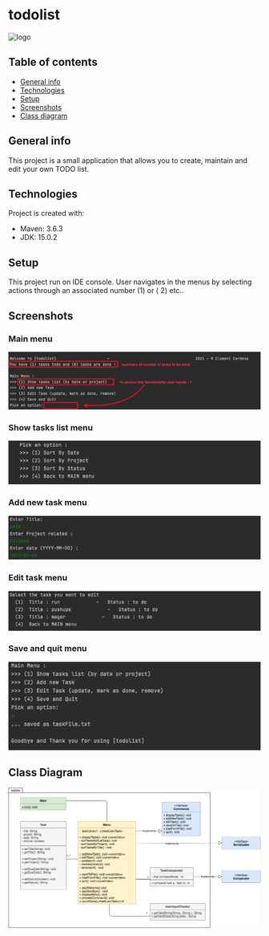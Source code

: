 # todolist 

<img src="https://cdn.onlinewebfonts.com/svg/img_533261.png" alt="logo" width="70"/> 

## Table of contents

* [General info](#general-info)
* [Technologies](#technologies)
* [Setup](#setup)
* [Screenshots](#setup)
* [Class diagram](#class-diagram)

## General info

This project is a small application that allows you to create, maintain and edit your own TODO list.

## Technologies

Project is created with:

* Maven: 3.6.3
* JDK: 15.0.2

## Setup

This project run on IDE console. User navigates in the menus by selecting actions through an associated number (1) or (
2) etc..

## Screenshots

### Main menu

![Main](src/main/resources/main_menu.png)

### Show tasks list menu

![show_tasks](src/main/resources/show_task_menu.png)

### Add new task menu

![add_tasks](src/main/resources/add_task_menu.png)

### Edit task menu

![edit_tasks](src/main/resources/edit_task_menu.png)

### Save and quit menu

![quit](src/main/resources/quit_menu.png)

## Class Diagram

![cd](src/main/resources/todolist_class_diagram.png)  

